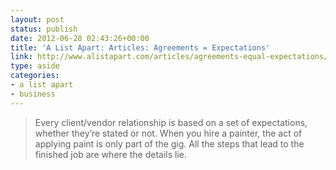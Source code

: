 ```yaml
---
layout: post
status: publish
date: 2012-06-28 02:43:26+00:00
title: 'A List Apart: Articles: Agreements = Expectations'
link: http://www.alistapart.com/articles/agreements-equal-expectations/
type: aside
categories:
- a list apart
- business
---
```


> Every client/vendor relationship is based on a set of expectations, whether they’re stated or not. When you hire a painter, the act of applying paint is only part of the gig. All the steps that lead to the finished job are where the details lie.
